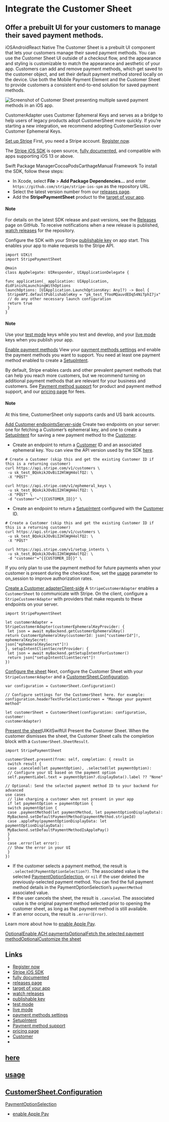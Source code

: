 # Integrate the Customer Sheet

## Offer a prebuilt UI for your customers to manage their saved payment methods.

iOSAndroidReact Native
The Customer Sheet is a prebuilt UI component that lets your customers manage
their saved payment methods. You can use the Customer Sheet UI outside of a
checkout flow, and the appearance and styling is customizable to match the
appearance and aesthetic of your app. Customers can add and remove payment
methods, which get saved to the customer object, and set their default payment
method stored locally on the device. Use both the Mobile Payment Element and the
Customer Sheet to provide customers a consistent end-to-end solution for saved
payment methods.

![Screenshot of Customer Sheet presenting multiple saved payment methods in an
iOS
app.](https://b.stripecdn.com/docs-statics-srv/assets/ios-landing.6c4969968fd6efe3d39fe673628f8284.png)

CustomerAdapter uses Customer Ephemeral Keys and serves as a bridge to help
users of legacy products adopt CustomerSheet more quickly. If you’re starting a
new integration, we recommend adopting CustomerSession over Customer Ephemeral
Keys.

[Set up Stripe](https://docs.stripe.com/elements/customer-sheet#ios-setup)
First, you need a Stripe account. [Register
now](https://dashboard.stripe.com/register).

The [Stripe iOS SDK](https://github.com/stripe/stripe-ios) is open source,
[fully documented](https://stripe.dev/stripe-ios/index.html), and compatible
with apps supporting iOS 13 or above.

Swift Package ManagerCocoaPodsCarthageManual Framework
To install the SDK, follow these steps:

- In Xcode, select **File** > **Add Package Dependencies…** and enter
`https://github.com/stripe/stripe-ios-spm` as the repository URL.
- Select the latest version number from our [releases
page](https://github.com/stripe/stripe-ios/releases).
- Add the **StripePaymentSheet** product to the [target of your
app](https://developer.apple.com/documentation/swift_packages/adding_package_dependencies_to_your_app).

#### Note

For details on the latest SDK release and past versions, see the
[Releases](https://github.com/stripe/stripe-ios/releases) page on GitHub. To
receive notifications when a new release is published, [watch
releases](https://help.github.com/en/articles/watching-and-unwatching-releases-for-a-repository#watching-releases-for-a-repository)
for the repository.

Configure the SDK with your Stripe [publishable
key](https://dashboard.stripe.com/test/apikeys) on app start. This enables your
app to make requests to the Stripe API.

```
import UIKit
import StripePaymentSheet

@main
class AppDelegate: UIResponder, UIApplicationDelegate {

func application(_ application: UIApplication, didFinishLaunchingWithOptions
launchOptions: [UIApplication.LaunchOptionsKey: Any]?) -> Bool {
 StripeAPI.defaultPublishableKey = "pk_test_TYooMQauvdEDq54NiTphI7jx"
 // do any other necessary launch configuration
 return true
 }
}
```

#### Note

Use your [test mode](https://docs.stripe.com/keys#obtain-api-keys) keys while
you test and develop, and your [live
mode](https://docs.stripe.com/keys#test-live-modes) keys when you publish your
app.

[Enable payment
methods](https://docs.stripe.com/elements/customer-sheet#ios-enable-payment-methods)
View your [payment methods
settings](https://dashboard.stripe.com/settings/payment_methods) and enable the
payment methods you want to support. You need at least one payment method
enabled to create a [SetupIntent](https://docs.stripe.com/api/setup_intents).

By default, Stripe enables cards and other prevalent payment methods that can
help you reach more customers, but we recommend turning on additional payment
methods that are relevant for your business and customers. See [Payment method
support](https://docs.stripe.com/payments/payment-methods/payment-method-support)
for product and payment method support, and our [pricing
page](https://stripe.com/pricing/local-payment-methods) for fees.

#### Note

At this time, CustomerSheet only supports cards and US bank accounts.

[Add Customer
endpointsServer-side](https://docs.stripe.com/elements/customer-sheet#ios-add-endpoints)
Create two endpoints on your server: one for fetching a Customer’s ephemeral
key, and one to create a
[SetupIntent](https://docs.stripe.com/api/setup_intents) for saving a new
payment method to the [Customer](https://docs.stripe.com/api/customers).

- Create an endpoint to return a
[Customer](https://docs.stripe.com/api/customers) ID and an associated ephemeral
key. You can view the API version used by the SDK
[here](https://github.com/stripe/stripe-ios/blob/master/StripeCore/StripeCore/Source/API%20Bindings/STPAPIClient.swift#L233).

```
# Create a Customer (skip this and get the existing Customer ID if this is a returning customer)
curl https://api.stripe.com/v1/customers \
 -u sk_test_BQokikJOvBiI2HlWgH4olfQ2: \
 -X "POST"

curl https://api.stripe.com/v1/ephemeral_keys \
 -u sk_test_BQokikJOvBiI2HlWgH4olfQ2: \
 -X "POST" \
 -d "customer"="{{CUSTOMER_ID}}" \
```

- Create an endpoint to return a
[SetupIntent](https://docs.stripe.com/api/setup_intents) configured with the
[Customer](https://docs.stripe.com/api/customers) ID.

```
# Create a Customer (skip this and get the existing Customer ID if this is a returning customer)
curl https://api.stripe.com/v1/customers \
 -u sk_test_BQokikJOvBiI2HlWgH4olfQ2: \
 -X "POST"

curl https://api.stripe.com/v1/setup_intents \
 -u sk_test_BQokikJOvBiI2HlWgH4olfQ2: \
 -d "customer"="{{CUSTOMER_ID}}" \
```

If you only plan to use the payment method for future payments when your
customer is present during the checkout flow, set the
[usage](https://docs.stripe.com/api/setup_intents/object#setup_intent_object-usage)
parameter to on_session to improve authorization rates.

[Create a Customer
adapterClient-side](https://docs.stripe.com/elements/customer-sheet#ios-customer-adapter)
A `StripeCustomerAdapter` enables a `CustomerSheet` to communicate with Stripe.
On the client, configure a `StripeCustomerAdapter` with providers that make
requests to these endpoints on your server.

```
import StripePaymentSheet

let customerAdapter = StripeCustomerAdapter(customerEphemeralKeyProvider: {
 let json = await myBackend.getCustomerEphemeralKey()
return CustomerEphemeralKey(customerId: json["customerId"]!, ephemeralKeySecret:
json["ephemeralKeySecret"]!)
}, setupIntentClientSecretProvider: {
 let json = await myBackend.getSetupIntentForCustomer()
 return json["setupIntentClientSecret"]!
})
```

[Configure the
sheet](https://docs.stripe.com/elements/customer-sheet#ios-configure-wallet-element)
Next, configure the Customer Sheet with your `StripeCustomerAdapter` and a
[CustomerSheet.Configuration](https://stripe.dev/stripe-ios/stripepaymentsheet/documentation/stripepaymentsheet/customersheet/configuration/).

```
var configuration = CustomerSheet.Configuration()

// Configure settings for the CustomerSheet here. For example:
configuration.headerTextForSelectionScreen = "Manage your payment method"

let customerSheet = CustomerSheet(configuration: configuration, customer:
customerAdapter)
```

[Present the
sheet](https://docs.stripe.com/elements/customer-sheet#ios-present-wallet-element)UIKitSwiftUI
Present the Customer Sheet. When the customer dismisses the sheet, the Customer
Sheet calls the completion block with a `CustomerSheet.SheetResult`.

```
import StripePaymentSheet

customerSheet.present(from: self, completion: { result in
 switch result {
 case .canceled(let paymentOption), .selected(let paymentOption):
 // Configure your UI based on the payment option
 self.paymentLabel.text = paymentOption?.displayData().label ?? "None"

// Optional: Send the selected payment method ID to your backend for advanced
use cases
 // like charging a customer when not present in your app
 if let paymentOption = paymentOption {
 switch paymentOption {
 case .paymentMethod(let paymentMethod, let paymentOptionDisplayData):
 MyBackend.setDefaultPaymentMethod(paymentMethod.stripeId)
 case .applePay(paymentOptionDisplayData: let paymentOptionDisplayData):
 MyBackend.setDefaultPaymentMethodIsApplePay()
 }
 }
 case .error(let error):
 // Show the error in your UI
 }
})
```

- If the customer selects a payment method, the result is
`.selected(PaymentOptionSelection?)`. The associated value is the selected
[PaymentOptionSelection](https://stripe.dev/stripe-ios/stripepaymentsheet/documentation/stripepaymentsheet/customersheet/paymentoptionselection),
or `nil` if the user deleted the previously-selected payment method. You can
find the full payment method details in the PaymentOptionSelection’s
`paymentMethod` associated value.
- If the user cancels the sheet, the result is `.canceled`. The associated value
is the original payment method selected prior to opening the customer sheet, as
long as that payment method is still available.
- If an error occurs, the result is `.error(Error)`.

Learn more about how to [enable Apple
Pay](https://docs.stripe.com/payments/accept-a-payment?platform=ios&mobile-ui=payment-element#ios-apple-pay).

[OptionalEnable ACH
payments](https://docs.stripe.com/elements/customer-sheet#ios-ach)[OptionalFetch
the selected payment
method](https://docs.stripe.com/elements/customer-sheet#ios-get-selected-payment-method)[OptionalCustomize
the sheet](https://docs.stripe.com/elements/customer-sheet#ios-custom-behavior)

## Links

- [Register now](https://dashboard.stripe.com/register)
- [Stripe iOS SDK](https://github.com/stripe/stripe-ios)
- [fully documented](https://stripe.dev/stripe-ios/index.html)
- [releases page](https://github.com/stripe/stripe-ios/releases)
- [target of your
app](https://developer.apple.com/documentation/swift_packages/adding_package_dependencies_to_your_app)
- [watch
releases](https://help.github.com/en/articles/watching-and-unwatching-releases-for-a-repository#watching-releases-for-a-repository)
- [publishable key](https://dashboard.stripe.com/test/apikeys)
- [test mode](https://docs.stripe.com/keys#obtain-api-keys)
- [live mode](https://docs.stripe.com/keys#test-live-modes)
- [payment methods
settings](https://dashboard.stripe.com/settings/payment_methods)
- [SetupIntent](https://docs.stripe.com/api/setup_intents)
- [Payment method
support](https://docs.stripe.com/payments/payment-methods/payment-method-support)
- [pricing page](https://stripe.com/pricing/local-payment-methods)
- [Customer](https://docs.stripe.com/api/customers)
-
[here](https://github.com/stripe/stripe-ios/blob/master/StripeCore/StripeCore/Source/API%20Bindings/STPAPIClient.swift#L233)
-
[usage](https://docs.stripe.com/api/setup_intents/object#setup_intent_object-usage)
-
[CustomerSheet.Configuration](https://stripe.dev/stripe-ios/stripepaymentsheet/documentation/stripepaymentsheet/customersheet/configuration/)
-
[PaymentOptionSelection](https://stripe.dev/stripe-ios/stripepaymentsheet/documentation/stripepaymentsheet/customersheet/paymentoptionselection)
- [enable Apple
Pay](https://docs.stripe.com/payments/accept-a-payment?platform=ios&mobile-ui=payment-element#ios-apple-pay)
